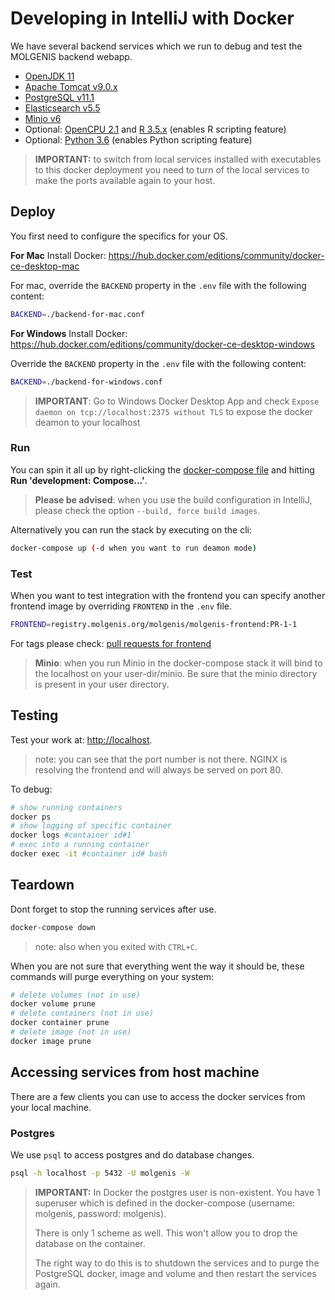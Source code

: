 # Developing in IntelliJ with Docker
We have several backend services which we run to debug and test the MOLGENIS backend webapp.
* [OpenJDK 11](https://adoptopenjdk.net/)
* [Apache Tomcat v9.0.x](http://tomcat.apache.org/) 
* [PostgreSQL v11.1](https://www.postgresql.org/)
* [Elasticsearch v5.5](https://www.elastic.co/)	
* [Minio v6](https://minio.io/)	
* Optional: [OpenCPU 2.1](https://www.opencpu.org) and [R 3.5.x](https://www.r-project.org/) (enables R scripting feature)	
* Optional: [Python 3.6](https://www.python.org) (enables Python scripting feature)

> **IMPORTANT:** to switch from local services installed with executables to this docker deployment you need to turn of the local services to make the ports available again to your host.

## Deploy
You first need to configure the specifics for your OS.

**For Mac**
Install Docker: https://hub.docker.com/editions/community/docker-ce-desktop-mac

For mac, override the ```BACKEND``` property in the ```.env``` file with the following content:
```bash
BACKEND=./backend-for-mac.conf
```

**For Windows**
Install Docker: https://hub.docker.com/editions/community/docker-ce-desktop-windows

Override the ```BACKEND``` property in the ```.env``` file with the following content:
```bash
BACKEND=./backend-for-windows.conf
```

> **IMPORTANT**: Go to Windows Docker Desktop App and check ```Expose daemon on tcp://localhost:2375 without TLS``` to expose the docker deamon to your localhost 

### Run
You can spin it all up by right-clicking the [docker-compose file](https://github.com/molgenis/molgenis/blob/master/molgenis-app/development/docker-compose.yml) and hitting **Run 'development: Compose...'**.

> **Please be advised**: when you use the build configuration in IntelliJ, please check the option ```--build, force build images```.

Alternatively you can run the stack by executing on the cli:

```bash
docker-compose up (-d when you want to run deamon mode)
``` 

### Test
When you want to test integration with the frontend you can specify another frontend image by overriding ```FRONTEND``` in the ```.env``` file.

```bash
FRONTEND=registry.molgenis.org/molgenis/molgenis-frontend:PR-1-1
```

For tags please check: [pull requests for frontend](https://registry.molgenis.org/#browse/browse:docker:v2/molgenis/molgenis-frontend/tags)

> **Minio**: when you run Minio in the docker-compose stack it will bind to the localhost on your user-dir/minio. Be sure that the minio directory is present in your user directory.

## Testing
Test your work at: <http://localhost>.

> note: you can see that the port number is not there. NGINX is resolving the frontend and will always be served on port 80. 

To debug:

```bash
# show running containers
docker ps
# show logging of specific container
docker logs #container id#1`
# exec into a running container
docker exec -it #container id# bash
```

## Teardown
Dont forget to stop the running services after use.

```bash
docker-compose down
```

>note: also when you exited with ```CTRL+C```.

When you are not sure that everything went the way it should be, these commands will purge everything on your system:

```bash
# delete volumes (not in use)
docker volume prune
# delete containers (not in use)
docker container prune
# delete image (not in use)
docker image prune
```

## Accessing services from host machine
There are a few clients you can use to access the docker services from your local machine.

### Postgres
We use ```psql``` to access postgres and do database changes.

```bash
psql -h localhost -p 5432 -U molgenis -W
``` 

> **IMPORTANT:** In Docker the postgres user is non-existent. You have 1 superuser which is defined in the docker-compose (username: molgenis, password: molgenis).
>  
> There is only 1 scheme as well. This won't allow you to drop the database on the container. 
>
> The right way to do this is to shutdown the services and to purge the PostgreSQL docker, image and volume and then restart the services again. 

